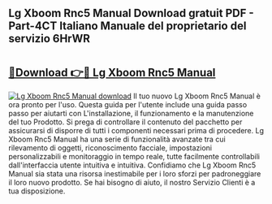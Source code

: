 ## Lg Xboom Rnc5 Manual Download gratuit PDF - Part-4CT Italiano Manuale del proprietario del servizio 6HrWR

# <h2><a href="http://dfb3vk6.blite.top/?on=Lg+Xboom+Rnc5+Manual">🔗Download 👉🔴 Lg Xboom Rnc5 Manual</a></h2>

[![Lg Xboom Rnc5 Manual download](https://i.imgur.com/lujVjoI.png)](http://dfb3vk6.blite.top/?on=Lg+Xboom+Rnc5+Manual)
Il tuo nuovo Lg Xboom Rnc5 Manual è ora pronto per l'uso. Questa guida per l'utente include una guida passo passo per aiutarti con L'installazione, il funzionamento e la manutenzione del tuo Prodotto. Si prega di controllare il contenuto del pacchetto per assicurarsi di disporre di tutti i componenti necessari prima di procedere. Lg Xboom Rnc5 Manual ha una serie di funzionalità avanzate tra cui rilevamento di oggetti, riconoscimento facciale, impostazioni personalizzabili e monitoraggio in tempo reale, tutte facilmente controllabili dall'interfaccia utente intuitiva e intuitiva. Confidiamo che Lg Xboom Rnc5 Manual sia stata una risorsa inestimabile per i loro sforzi per padroneggiare il loro nuovo prodotto. Se hai bisogno di aiuto, il nostro Servizio Clienti è a tua disposizione.

